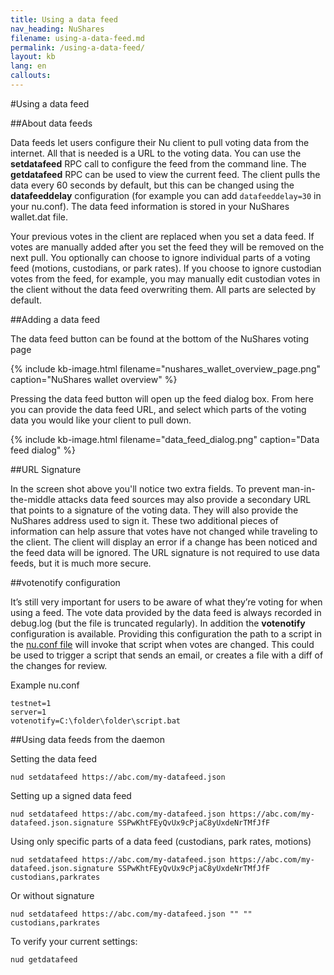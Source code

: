 ```yaml
---
title: Using a data feed
nav_heading: NuShares
filename: using-a-data-feed.md
permalink: /using-a-data-feed/
layout: kb
lang: en
callouts:
---
```

#Using a data feed


##About data feeds

Data feeds let users configure their Nu client to pull voting data from the internet. All that is needed is a URL to the voting data. You can use the **setdatafeed** RPC call to configure the feed from the command line. The **getdatafeed** RPC can be used to view the current feed. The client pulls the data every 60 seconds by default, but this can be changed using the **datafeeddelay** configuration (for example you can add `datafeeddelay=30` in your nu.conf). The data feed information is stored in your NuShares wallet.dat file.

Your previous votes in the client are replaced when you set a data feed. If votes are manually added after you set the feed they will be removed on the next pull. You optionally can choose to ignore individual parts of a voting feed (motions, custodians, or park rates). If you choose to ignore custodian votes from the feed, for example, you may manually edit custodian votes in the client without the data feed overwriting them. All parts are selected by default.

##Adding a data feed

The data feed button can be found at the bottom of the NuShares voting page

{% include kb-image.html filename="nushares_wallet_overview_page.png" caption="NuShares wallet overview" %}

Pressing the data feed button will open up the feed dialog box. From here you can provide the data feed URL, and select which parts of the voting data you would like your client to pull down.

{% include kb-image.html filename="data_feed_dialog.png" caption="Data feed dialog" %}

##URL Signature

In the screen shot above you'll notice two extra fields. To prevent man-in-the-middle attacks data feed sources may also provide a secondary URL that points to a signature of the voting data. They will also provide the NuShares address used to sign it. These two additional pieces of information can help assure that votes have not changed while traveling to the client. The client will display an error if a change has been noticed and the feed data will be ignored. The URL signature is not required to use data feeds, but it is much more secure.

##votenotify configuration

It’s still very important for users to be aware of what they’re voting for when using a feed. The vote data provided by the data feed is always recorded in debug.log (but the file is truncated regularly). In addition the **votenotify** configuration is available. Providing this configuration the path to a script in the [nu.conf file](http://docs.nubits.com/v1.0/docs/creating-conf-file) will invoke that script when votes are changed. This could be used to trigger a script that sends an email, or creates a file with a diff of the changes for review.

Example nu.conf
```
testnet=1
server=1
votenotify=C:\folder\folder\script.bat
```

##Using data feeds from the daemon

Setting the data feed

```
nud setdatafeed https://abc.com/my-datafeed.json
```

Setting up a signed data feed

```
nud setdatafeed https://abc.com/my-datafeed.json https://abc.com/my-datafeed.json.signature SSPwKhtFEyQvUx9cPjaC8yUxdeNrTMfJfF
```

Using only specific parts of a data feed (custodians, park rates, motions)
```
nud setdatafeed https://abc.com/my-datafeed.json https://abc.com/my-datafeed.json.signature SSPwKhtFEyQvUx9cPjaC8yUxdeNrTMfJfF custodians,parkrates
```

Or without signature
```
nud setdatafeed https://abc.com/my-datafeed.json "" "" custodians,parkrates
```

To verify your current settings:
```
nud getdatafeed
```
